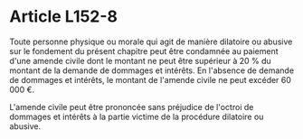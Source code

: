 # Article L152-8

Toute personne physique ou morale qui agit de manière dilatoire ou abusive sur le fondement du présent chapitre peut être condamnée au paiement d'une amende civile dont le montant ne peut être supérieur à 20 % du montant de la demande de dommages et intérêts. En l'absence de demande de dommages et intérêts, le montant de l'amende civile ne peut excéder 60 000 €.

L'amende civile peut être prononcée sans préjudice de l'octroi de dommages et intérêts à la partie victime de la procédure dilatoire ou abusive.
